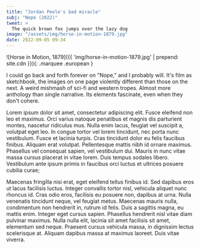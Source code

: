 ```yaml
---
title: "Jordan Peele's bad miracle"
subj: "Nope (2022)"
tweet: >
  The quick brown fox jumps over the lazy dog
image: "/assets/img/horse-in-motion-1879.jpg"
date: 2022-09-05 09:34
---
```


![Horse in Motion, 1879]({{ 'img/horse-in-motion-1879.jpg' | prepend: site.cdn }}){: .marquee .european }

I could go back and forth forever on "Nope," and I probably will. It's film as sketchbook, the images on one page violently different than those on the next. A weird mishmash of sci-fi and western tropes. Almost more anthology than single narrative. Its elements fascinate, even when they don't cohere. 

Lorem ipsum dolor sit amet, consectetur adipiscing elit. Fusce eleifend non leo et maximus. Orci varius natoque penatibus et magnis dis parturient montes, nascetur ridiculus mus. Nulla enim lacus, feugiat vel suscipit a, volutpat eget leo. In congue tortor vel lorem tincidunt, nec porta nunc vestibulum. Fusce et lacinia turpis. Cras tincidunt dolor eu felis faucibus finibus. Aliquam erat volutpat. Pellentesque mattis nibh id ornare maximus. Phasellus vel consequat sapien, vel vestibulum dui. Mauris in nunc vitae massa cursus placerat in vitae lorem. Duis tempus sodales libero. Vestibulum ante ipsum primis in faucibus orci luctus et ultrices posuere cubilia curae;

Maecenas fringilla nisi erat, eget eleifend tellus finibus id. Sed dapibus eros ut lacus facilisis luctus. Integer convallis tortor nisl, vehicula aliquet nunc rhoncus id. Cras odio eros, facilisis eu posuere non, dapibus at urna. Nulla venenatis tincidunt neque, vel feugiat metus. Maecenas mauris nulla, condimentum non hendrerit in, rutrum id felis. Duis a sagittis magna, eu mattis enim. Integer eget cursus sapien. Phasellus hendrerit nisl vitae diam pulvinar maximus. Nulla nulla elit, lacinia sit amet facilisis sit amet, elementum sed neque. Praesent cursus vehicula massa, in dignissim lectus scelerisque at. Aliquam dapibus massa at maximus laoreet. Duis vitae viverra.